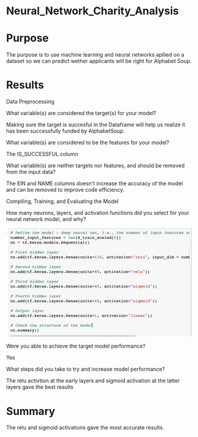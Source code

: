 # Neural_Network_Charity_Analysis

# Purpose

The purpose is to use machine learning and neural networks apllied on a dataset so we can predict wether applicants will be right for Alphabet Soup. 

# Results

Data Preprocessing


What variable(s) are considered the target(s) for your model?

Making sure the target is succesful in the Dataframe will help us realize it has been successfully funded by AlphabetSoup.

What variable(s) are considered to be the features for your model?

The IS_SUCCESSFUL column

What variable(s) are neither targets nor features, and should be removed from the input data?

The EIN and NAME columns doesn't increase the accuracy of the model and can be removed to improve code efficiency.

Compiling, Training, and Evaluating the Model


How many neurons, layers, and activation functions did you select for your neural network model, and why?

![This is an image](https://github.com/pipecedillo/Neural-Network-Charity-Analysis/blob/main/Resources/foto.png)



Were you able to achieve the target model performance?

Yes

 What steps did you take to try and increase model performance?
 
 The relu activtion at the early layers and sigmoid activation at the latter layers gave the best results
 
 # Summary
 
 The relu and sigmoid activations gave the most accurate results. 

